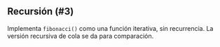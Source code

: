 ## Recursión (#3)

Implementa `fibonacci()` como una función iterativa, sin recurrencia. La versión recursiva de cola se da para comparación.